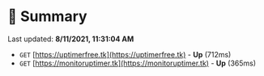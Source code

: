 # 📖 Summary
Last updated: **8/11/2021, 11:31:04 AM**

- `GET` [https://uptimerfree.tk](https://uptimerfree.tk) - **Up** (712ms)
- `GET` [https://monitoruptimer.tk](https://monitoruptimer.tk) - **Up** (365ms)
